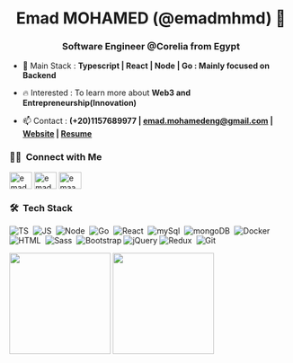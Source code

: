 <h1 align="center"> Emad MOHAMED (@emadmhmd) 👋</h1>
<h3 align="center">Software Engineer @Corelia from Egypt</h3>

- 🔭 Main Stack : **Typescript | React | Node | Go : Mainly focused on Backend**

- 🔥 Interested : To learn more about **Web3 and Entrepreneurship(Innovation)**

- 📫 Contact : **(+20)1157689977 | emad.mohamedeng@gmail.com | [Website](https://emadmhmd.github.io/emadmhmd/) | [Resume](https://emadmhmd.github.io/emadmhmd/resume/Emad_Mohamed_resume.pdf)**

### 🤝🏻 &nbsp;Connect with Me

<p align="left">
<a href="https://linkedin.com/in/emadmhmd" target="_blank"><img align="center" src="https://raw.githubusercontent.com/rahuldkjain/github-profile-readme-generator/master/src/images/icons/Social/linked-in-alt.svg" alt="emadmhmd" height="30" width="40" /></a>
<a href="https://www.leetcode.com/emadmhmd" target="_blank"><img align="center" src="https://raw.githubusercontent.com/rahuldkjain/github-profile-readme-generator/master/src/images/icons/Social/leet-code.svg" alt="emadmhmd" height="30" width="40" /></a>
<a href="https://fb.com/emaadmhmd" target="_blank"><img align="center" src="https://raw.githubusercontent.com/rahuldkjain/github-profile-readme-generator/master/src/images/icons/Social/facebook.svg" alt="emaadmhmd" height="30" width="40" /></a>
</p>

### 🛠 &nbsp;Tech Stack

![TS](https://img.shields.io/badge/-TypeScript-05122A?style=flat&logo=typescript)&nbsp;
![JS](https://img.shields.io/badge/-JavaScript-05122A?style=flat&logo=javascript)&nbsp;
![Node](https://img.shields.io/badge/-Node.js-05122A?style=flat&logo=node.js)&nbsp;
![Go](https://img.shields.io/badge/-go-05122A?style=flat&logo=go)&nbsp;
![React](https://img.shields.io/badge/-React%20Js-05122A?style=flat&logo=react)&nbsp;
![mySql](https://img.shields.io/badge/-MySql-05122A?style=flat&logo=mySql&logoColor=fff)&nbsp;
![mongoDB](https://img.shields.io/badge/-MongoDB-05122A?style=flat&logo=mongoDB)&nbsp;
![Docker](https://img.shields.io/badge/-docker-05122A?style=flat&logo=docker)&nbsp;
![HTML](https://img.shields.io/badge/-HTML-05122A?style=flat&logo=HTML5)&nbsp;
![Sass](https://img.shields.io/badge/-Sass-05122A?style=flat&logo=Sass)&nbsp;
![Bootstrap](https://img.shields.io/badge/-Bootstrap-05122A?style=flat&logo=bootstrap&logoColor=63D7)
![jQuery](https://img.shields.io/badge/-jQuery-05122A?style=flat&logo=jQuery)
![Redux](https://img.shields.io/badge/-Redux-05122A?style=flat&logo=Redux)&nbsp;
![Git](https://img.shields.io/badge/-Git-05122A?style=flat&logo=git)&nbsp;

<p align="left">
  <p>
    <img height="180em" src="https://github-readme-stats-eight-theta.vercel.app/api?username=emadmhmd&show_icons=true&theme=algolia&include_all_commits=true&count_private=true"/>
    <img height="180em" src="https://github-readme-stats-eight-theta.vercel.app/api/top-langs/?username=emadmhmd&layout=compact&langs_count=8&theme=algolia"/>
  </p>
</p>

